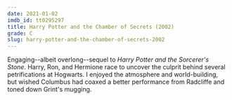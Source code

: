 ```yaml
---
date: 2021-01-02
imdb_id: tt0295297
title: Harry Potter and the Chamber of Secrets (2002)
grade: C
slug: harry-potter-and-the-chamber-of-secrets-2002
---
```


Engaging--albeit overlong--sequel to <span data-imdb-id="tt0241527">
_Harry Potter and the Sorcerer's Stone_</span>. Harry, Ron, and Hermione race to uncover the culprit behind several petrifications at Hogwarts. I enjoyed the atmosphere and world-building, but wished Columbus had coaxed a better performance from Radcliffe and toned down Grint's mugging.
